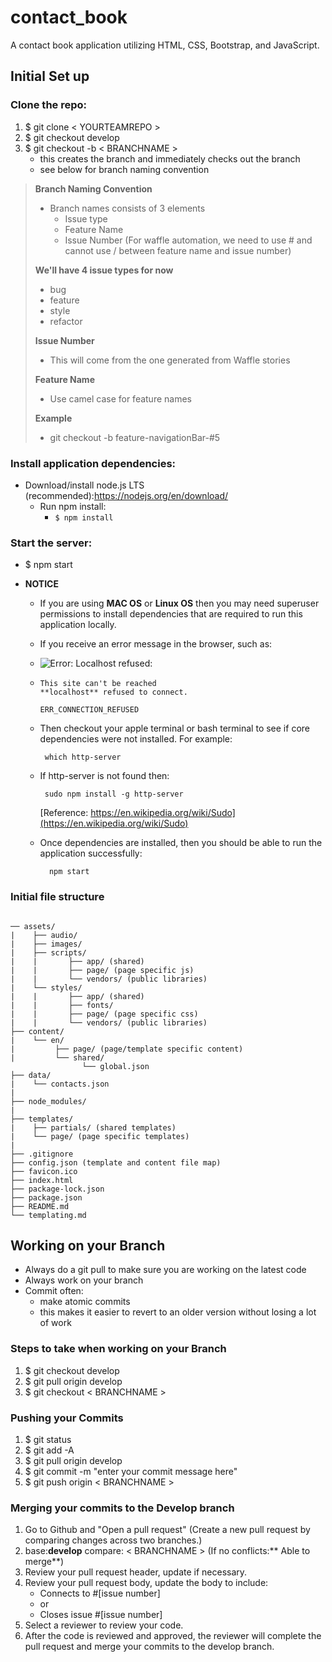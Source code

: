 # contact_book
A contact book application utilizing HTML, CSS, Bootstrap, and JavaScript.

## Initial Set up

### Clone the repo:
 1. $ git clone < YOURTEAMREPO >
 2. $ git checkout develop
 3. $ git checkout -b < BRANCHNAME >
     - this creates the branch and immediately checks out the branch
     - see below for branch naming convention

> **Branch Naming Convention**
> - Branch names consists of 3 elements
>   - Issue type
>   - Feature Name
>   - Issue Number (For waffle automation, we need to use # and cannot use / between feature name and issue number)
>
> **We'll have 4 issue types for now**
> - bug
> - feature
> - style
> - refactor
>
> **Issue Number**
> - This will come from the one generated from Waffle stories
>
> **Feature Name**
> - Use camel case for feature names
>
> **Example**
> - git checkout -b feature-navigationBar-#5

### Install application dependencies:
- Download/install node.js LTS (recommended):https://nodejs.org/en/download/
  - Run npm install:
    - `$ npm install`

### Start the server:
- $ npm start

- **NOTICE**
  - If you are using **MAC OS** or **Linux OS**
    then you may need superuser permissions to install
    dependencies that are required to run this application locally.
  - If you receive an error message in the browser, such as:
  - ![Error: Localhost refused:][img]
  - [img]: /assets/images/error.png 
    ```
    This site can't be reached 
    **localhost** refused to connect.

    ERR_CONNECTION_REFUSED
    ```
  - Then checkout your apple terminal or bash terminal to see if core dependencies were not installed. For example:

    ```
     which http-server
    
    ```
  
  - If http-server is not found then:

    ```
     sudo npm install -g http-server
    
    ```
    [Reference: https://en.wikipedia.org/wiki/Sudo](https://en.wikipedia.org/wiki/Sudo)

  - Once dependencies are installed, then you should be able to run the application successfully:
    
    ```
      npm start

    ```


### Initial file structure
```

── assets/
|    ├── audio/
|    ├── images/
|    ├── scripts/
|    |       ├── app/ (shared)
|    |       ├── page/ (page specific js)
|    |       └── vendors/ (public libraries)
|    └── styles/
|    |       ├── app/ (shared)
|    |       ├── fonts/
|    |       ├── page/ (page specific css)
|    |       └── vendors/ (public libraries)
├── content/
|    └── en/
|         ├── page/ (page/template specific content)
|         └── shared/
                └── global.json
├── data/
|    └── contacts.json
|
├── node_modules/
|
├── templates/
|    ├── partials/ (shared templates)
|    └── page/ (page specific templates)
|
├── .gitignore
├── config.json (template and content file map)
├── favicon.ico
├── index.html
├── package-lock.json
├── package.json
├── README.md
└── templating.md

```

## Working on your Branch

- Always do a git pull to make sure you are working on the latest code
- Always work on your branch
- Commit often: 
	- make atomic commits 
	- this makes it easier to revert to an older version without losing a lot of work

### Steps to take when working on your Branch
1. $ git checkout develop  
2. $ git pull origin develop  
3. $ git checkout < BRANCHNAME >

### Pushing your Commits
1. $ git status
2. $ git add -A
3. $ git pull origin develop
4. $ git commit -m "enter your commit message here"
5. $ git push origin < BRANCHNAME >

### Merging your commits to the Develop branch
1. Go to Github and "Open a pull request"
   (Create a new pull request by comparing changes across two branches.) 
2. base:**develop** compare: < BRANCHNAME >
   (If no conflicts:** Able to merge**)
3. Review your pull request header, update if necessary.
4. Review your pull request body, update the body to include:
    - Connects to #[issue number]
    -  or
    - Closes issue #[issue number]
5. Select a reviewer to review your code.
6. After the code is reviewed and approved, the reviewer will
   complete the pull request and merge your commits to the develop branch.